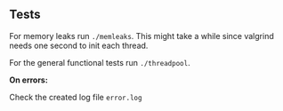 Tests
------------------------------------------------------------------------

For memory leaks run `./memleaks`. This might take a while since valgrind
needs one second to init each thread.

For the general functional tests run `./threadpool`.

**On errors:**

Check the created log file `error.log`

